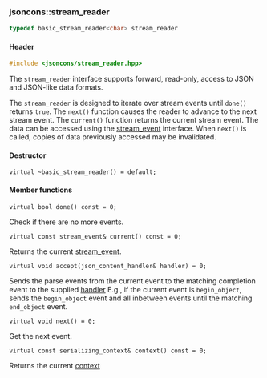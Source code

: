 ### jsoncons::stream_reader

```c++
typedef basic_stream_reader<char> stream_reader
```

#### Header
```c++
#include <jsoncons/stream_reader.hpp>
```

The `stream_reader` interface supports forward, read-only, access to JSON and JSON-like data formats.

The `stream_reader` is designed to iterate over stream events until `done()` returns `true`.
The `next()` function causes the reader to advance to the next stream event. The `current()` function
returns the current stream event. The data can be accessed using the [stream_event](stream_event.md) 
interface. When `next()` is called, copies of data previously accessed may be invalidated.

#### Destructor

    virtual ~basic_stream_reader() = default;

#### Member functions

    virtual bool done() const = 0;
Check if there are no more events.

    virtual const stream_event& current() const = 0;
Returns the current [stream_event](stream_event.md).

    virtual void accept(json_content_handler& handler) = 0;
Sends the parse events from the current event to the
matching completion event to the supplied [handler](json_content_handler.md)
E.g., if the current event is `begin_object`, sends the `begin_object`
event and all inbetween events until the matching `end_object` event.

    virtual void next() = 0;
Get the next event. 

    virtual const serializing_context& context() const = 0;
Returns the current [context](serializing_context.md)

